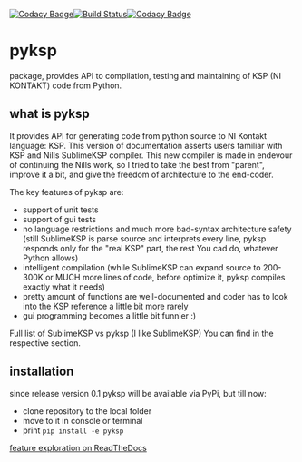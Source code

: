 [![Codacy Badge](https://api.codacy.com/project/badge/Grade/af2970c7afb14904a9e4425ebe4dc55f)](https://www.codacy.com/app/Levitanus/pyksp?utm_source=github.com&amp;utm_medium=referral&amp;utm_content=Levitanus/pyksp&amp;utm_campaign=Badge_Grade)[![Build Status](https://travis-ci.org/Levitanus/pyksp.svg?branch=mypy_integration)](https://travis-ci.org/Levitanus/pyksp)[![Codacy Badge](https://api.codacy.com/project/badge/Coverage/af2970c7afb14904a9e4425ebe4dc55f)](https://www.codacy.com/app/Levitanus/pyksp?utm_source=github.com&utm_medium=referral&utm_content=Levitanus/pyksp&utm_campaign=Badge_Coverage)

# pyksp

package, provides API to compilation, testing and maintaining of KSP (NI KONTAKT) code from Python.

## what is pyksp

It provides API for generating code from python source to NI Kontakt language: KSP.
This version of documentation asserts users familiar with KSP and Nills SublimeKSP compiler. This new compiler is made in endevour of continuing the Nills work, so I tried to take the best from "parent", improve it a bit, and give the freedom of architecture to the end-coder.

The key features of pyksp are:

* support of unit tests
* support of gui tests
* no language restrictions and much more bad-syntax architecture safety (still SublimeKSP is parse source and interprets every line, pyksp responds only for the "real KSP" part, the rest You cad do, whatever Python allows)
* intelligent compilation (while SublimeKSP can expand source to 200-300K or MUCH more lines of code, before optimize it, pyksp compiles exactly what it needs)
* pretty amount of functions are well-documented and coder has to look into the KSP reference a little bit more rarely
* gui programming becomes a little bit funnier :)
  
Full list of SublimeKSP vs pyksp (I like SublimeKSP) You can find in the respective section.

## installation

since release version 0.1 pyksp will be available via PyPi, but till now:

* clone repository to the local folder
* move to it in console or terminal
* print ``pip install -e pyksp``

[feature exploration on ReadTheDocs](https://pyksp-blog.readthedocs.io/en/latest/)
